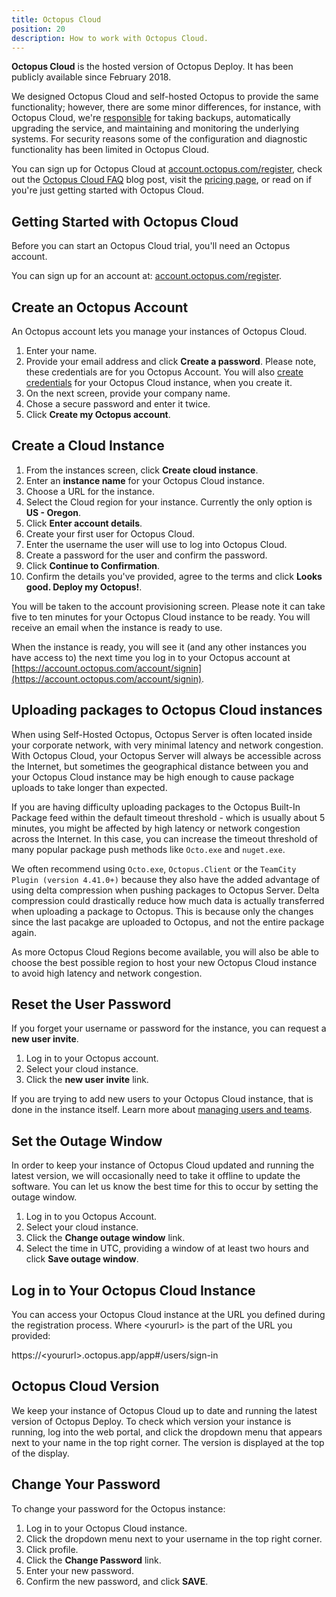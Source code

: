```yaml
---
title: Octopus Cloud
position: 20
description: How to work with Octopus Cloud.
---
```

**Octopus Cloud** is the hosted version of Octopus Deploy. It has been publicly available since February 2018.

We designed Octopus Cloud and self-hosted Octopus to provide the same functionality; however, there are some minor differences, for instance, with Octopus Cloud, we're [responsible](/docs/administration/security/index.md#responsibility) for taking backups, automatically upgrading the service, and maintaining and monitoring the underlying systems. For security reasons some of the configuration and diagnostic functionality has been limited in Octopus Cloud.

You can sign up for Octopus Cloud at [account.octopus.com/register](https://account.octopus.com/register), check out the [Octopus Cloud FAQ](https://octopus.com/blog/octopus-cloud-faq) blog post, visit the [pricing page](https://octopus.com/pricing/cloud), or read on if you're just getting started with Octopus Cloud.

## Getting Started with Octopus Cloud

Before you can start an Octopus Cloud trial, you'll need an Octopus account.

You can sign up for an account at: [account.octopus.com/register](https://account.octopus.com/register).

## Create an Octopus Account

An Octopus account lets you manage your instances of Octopus Cloud.

1. Enter your name.
1. Provide your email address and click **Create a password**. Please note, these credentials are for you Octopus Account. You will also [create credentials](#create-a-cloud-instance) for your Octopus Cloud instance, when you create it.
1. On the next screen, provide your company name.
1. Chose a secure password and enter it twice.
1. Click **Create my Octopus account**.

## Create a Cloud Instance

1. From the instances screen, click **Create cloud instance**.
1. Enter an **instance name** for your Octopus Cloud instance.
1. Choose a URL for the instance.
1. Select the Cloud region for your instance. Currently the only option is **US - Oregon**.
1. Click **Enter account details**.
1. Create your first user for Octopus Cloud.
1. Enter the username the user will use to log into Octopus Cloud.
1. Create a password for the user and confirm the password.
1. Click **Continue to Confirmation**.
1. Confirm the details you've provided, agree to the terms and click **Looks good. Deploy my Octopus!**.

You will be taken to the account provisioning screen. Please note it can take five to ten minutes for your Octopus Cloud instance to be ready. You will receive an email when the instance is ready to use.

When the instance is ready, you will see it (and any other instances you have access to) the next time you log in to your Octopus account at [https://account.octopus.com/account/signin](https://account.octopus.com/account/signin).

## Uploading packages to Octopus Cloud instances

When using Self-Hosted Octopus, Octopus Server is often located inside your corporate network, with very minimal latency and network congestion. With Octopus Cloud, your Octopus Server will always be accessible across the Internet, but sometimes the geographical distance between you and your Octopus Cloud instance may be high enough to cause package uploads to take longer than expected. 

If you are having difficulty uploading packages to the Octopus Built-In Package feed within the default timeout threshold - which is usually about 5 minutes, you might be affected by high latency or network congestion across the Internet. In this case, you can increase the timeout threshold of many popular package push methods like `Octo.exe` and `nuget.exe`. 

We often recommend using `Octo.exe`, `Octopus.Client` or the `TeamCity Plugin (version 4.41.0+)` because they also have the added advantage of using delta compression when pushing packages to Octopus Server. Delta compression could drastically reduce how much data is actually transferred when uploading a package to Octopus. This is because only the changes since the last pacakge are uploaded to Octopus, and not the entire package again.

As more Octopus Cloud Regions become available, you will also be able to choose the best possible region to host your new Octopus Cloud instance to avoid high latency and network congestion. 

## Reset the User Password

If you forget your username or password for the instance, you can request a **new user invite**.

1. Log in to your Octopus account.
1. Select your cloud instance.
1. Click the **new user invite** link.

If you are trying to add new users to your Octopus Cloud instance, that is done in the instance itself. Learn more about [managing users and teams](/docs/administration/managing-users-and-teams/index.md).

## Set the Outage Window

In order to keep your instance of Octopus Cloud updated and running the latest version, we will occasionally need to take it offline to update the software. You can let us know the best time for this to occur by setting the outage window.

1. Log in to you Octopus Account.
1. Select your cloud instance.
1. Click the **Change outage window** link.
1. Select the time in UTC, providing a window of at least two hours and click **Save outage window**.

## Log in to Your Octopus Cloud Instance

You can access your Octopus Cloud instance at the URL you defined during the registration process. Where \<yoururl\> is the part of the URL you provided:

https://\<yoururl\>.octopus.app/app#/users/sign-in

## Octopus Cloud Version

We keep your instance of Octopus Cloud up to date and running the latest version of Octopus Deploy. To check which version your instance is running, log into the web portal, and click the dropdown menu that appears next to your name in the top right corner. The version is displayed at the top of the display.

## Change Your Password

To change your password for the Octopus instance:

1. Log in to your Octopus Cloud instance.
1. Click the dropdown menu next to your username in the top right corner.
1. Click profile.
1. Click the **Change Password** link.
1. Enter your new password.
1. Confirm the new password, and click **SAVE**.
